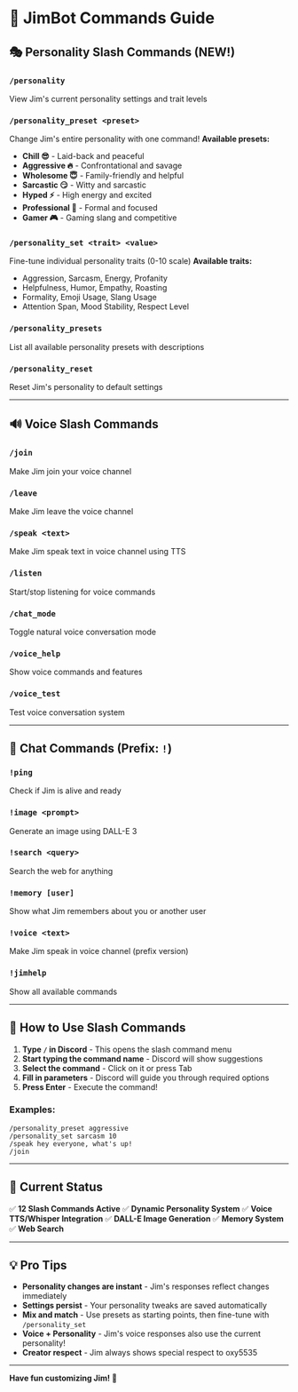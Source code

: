 # 🤖 JimBot Commands Guide

## 🎭 Personality Slash Commands (NEW!)

### `/personality`
View Jim's current personality settings and trait levels

### `/personality_preset <preset>`
Change Jim's entire personality with one command!
**Available presets:**
- **Chill 😎** - Laid-back and peaceful
- **Aggressive 🔥** - Confrontational and savage  
- **Wholesome 😇** - Family-friendly and helpful
- **Sarcastic 😏** - Witty and sarcastic
- **Hyped ⚡** - High energy and excited
- **Professional 👔** - Formal and focused
- **Gamer 🎮** - Gaming slang and competitive

### `/personality_set <trait> <value>`
Fine-tune individual personality traits (0-10 scale)
**Available traits:**
- Aggression, Sarcasm, Energy, Profanity
- Helpfulness, Humor, Empathy, Roasting
- Formality, Emoji Usage, Slang Usage
- Attention Span, Mood Stability, Respect Level

### `/personality_presets`
List all available personality presets with descriptions

### `/personality_reset`
Reset Jim's personality to default settings

---

## 🔊 Voice Slash Commands

### `/join`
Make Jim join your voice channel

### `/leave`
Make Jim leave the voice channel

### `/speak <text>`
Make Jim speak text in voice channel using TTS

### `/listen`
Start/stop listening for voice commands

### `/chat_mode`
Toggle natural voice conversation mode

### `/voice_help`
Show voice commands and features

### `/voice_test`
Test voice conversation system

---

## 💬 Chat Commands (Prefix: `!`)

### `!ping`
Check if Jim is alive and ready

### `!image <prompt>`
Generate an image using DALL-E 3

### `!search <query>`
Search the web for anything

### `!memory [user]`
Show what Jim remembers about you or another user

### `!voice <text>`
Make Jim speak in voice channel (prefix version)

### `!jimhelp`
Show all available commands

---

## 🎯 How to Use Slash Commands

1. **Type `/` in Discord** - This opens the slash command menu
2. **Start typing the command name** - Discord will show suggestions
3. **Select the command** - Click on it or press Tab
4. **Fill in parameters** - Discord will guide you through required options
5. **Press Enter** - Execute the command!

### Examples:
```
/personality_preset aggressive
/personality_set sarcasm 10
/speak hey everyone, what's up!
/join
```

---

## 🔧 Current Status

✅ **12 Slash Commands Active**
✅ **Dynamic Personality System**
✅ **Voice TTS/Whisper Integration** 
✅ **DALL-E Image Generation**
✅ **Memory System**
✅ **Web Search**

---

## 💡 Pro Tips

- **Personality changes are instant** - Jim's responses reflect changes immediately
- **Settings persist** - Your personality tweaks are saved automatically
- **Mix and match** - Use presets as starting points, then fine-tune with `/personality_set`
- **Voice + Personality** - Jim's voice responses also use the current personality!
- **Creator respect** - Jim always shows special respect to oxy5535

---

**Have fun customizing Jim! 🚀**

